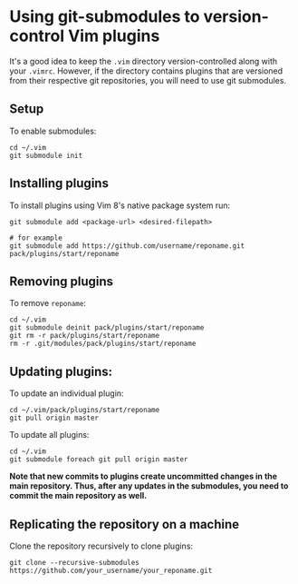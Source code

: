 # Using git-submodules to version-control Vim plugins

It's a good idea to keep the `.vim` directory version-controlled along with your `.vimrc`. However, if the directory contains plugins that are versioned from their respective git repositories, you will need to use git submodules.

## Setup

To enable submodules:

```
cd ~/.vim
git submodule init
```

## Installing plugins

To install plugins using Vim 8's native package system run:

```
git submodule add <package-url> <desired-filepath>

# for example
git submodule add https://github.com/username/reponame.git pack/plugins/start/reponame
```

## Removing plugins

To remove `reponame`:

```
cd ~/.vim
git submodule deinit pack/plugins/start/reponame
git rm -r pack/plugins/start/reponame
rm -r .git/modules/pack/plugins/start/reponame
```

## Updating plugins:

To update an individual plugin:

```
cd ~/.vim/pack/plugins/start/reponame
git pull origin master
```

To update all plugins:

```
cd ~/.vim
git submodule foreach git pull origin master
```
**Note that new commits to plugins create uncommitted changes in the main repository. Thus, after any updates in the submodules, you need to commit the main repository as well.**

## Replicating the repository on a machine

Clone the repository recursively to clone plugins:

```
git clone --recursive-submodules https://github.com/your_username/your_reponame.git
```
